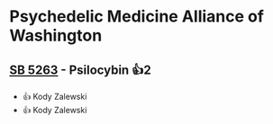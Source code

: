 # Psychedelic Medicine Alliance of Washington

## [SB 5263](/bill/2023-24/sb/5263/) - Psilocybin 👍2  
* 👍 Kody Zalewski
* 👍 Kody Zalewski